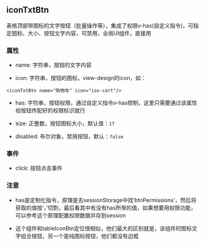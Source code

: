 ## iconTxtBtn
表格顶部带图标的文字按钮（批量操作等），集成了权限v-has(自定义指令)，可指定图标、大小、按钮文字内容，可禁用，全局UI组件，直接用

### 属性
* name: 字符串，按钮的文字内容

* icon: 字符串，按钮的图标，view-design的icon，如：
```
<iconTxtBtn name="购物车" icon="ios-cart"/>
```

* has: 字符串，按钮权限，通过自定义指令v-has控制，这里只需要通过该属性给按钮传配好的权限标识就行

* size: 正整数，按钮图标大小，默认值：`17`

* disabled: 布尔对象，禁用按钮，默认：`false`
### 事件
* click: 按钮点击事件
### 注意
* has是定制化指令，原理是去sessionStorage中找‘btnPermissions’，然后将获取的值按‘，’切割，最后看其中有没有has所带的值，如果想要用权限功能，可以参考这个原理配置权限数据并存到session

* 这个组件和tableIconBtn定位很相似，他们最大的区别就是，该组件时图标文字组合按钮，另一个是纯图标按钮，他们都没有边框
